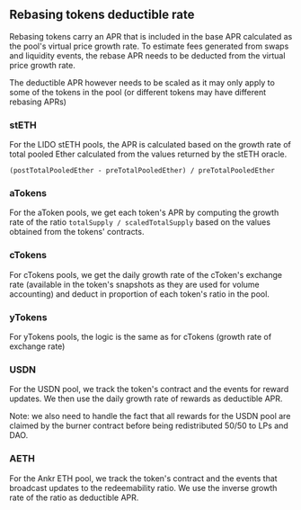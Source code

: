 ## Rebasing tokens deductible rate

Rebasing tokens carry an APR that is included in the base APR calculated as the pool's virtual price growth rate. To estimate fees generated from swaps and liquidity events, the rebase APR needs to be deducted from the virtual price growth rate.

The deductible APR however needs to be scaled as it may only apply to some of the tokens in the pool (or different tokens may have different rebasing APRs)

### stETH

For the LIDO stETH pools, the APR is calculated based on the growth rate of total pooled Ether calculated from the values returned by the stETH oracle.

`(postTotalPooledEther - preTotalPooledEther) / preTotalPooledEther`

### aTokens

For the aToken pools, we get each token's APR by computing the growth rate of the ratio `totalSupply / scaledTotalSupply` based on the values obtained from the tokens' contracts.

### cTokens

For cTokens pools, we get the daily growth rate of the cToken's exchange rate (available in the token's snapshots as they are used for volume accounting) and deduct in proportion of each token's ratio in the pool.

### yTokens

For yTokens pools, the logic is the same as for cTokens (growth rate of exchange rate)

### USDN

For the USDN pool, we track the token's contract and the events for reward updates. We then use the daily growth rate of rewards as deductible APR.

Note: we also need to handle the fact that all rewards for the USDN pool are claimed by the burner contract before being redistributed 50/50 to LPs and DAO.

### AETH

For the Ankr ETH pool, we track the token's contract and the events that broadcast updates to the redeemability ratio. We use the inverse growth rate of the ratio as deductible APR.
